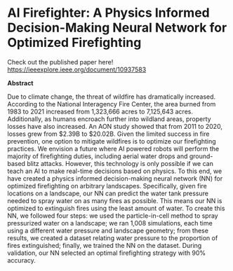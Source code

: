# AI Firefighter: A Physics Informed Decision-Making Neural Network for Optimized Firefighting

Check out the published paper here! 
https://ieeexplore.ieee.org/document/10937583

**Abstract**

Due to climate change, the threat of wildfire has dramatically increased. According to the National Interagency Fire Center, the area burned from 1983 to 2021 increased from 1,323,666 acres to 7,125,643 acres. Additionally, as humans encroach further into wildland areas, property losses have also increased. An AON study showed that from 2011 to 2020, losses grew from $2.39B to $20.02B. Given the limited success in fire prevention, one option to mitigate wildfires is to optimize our firefighting practices. We envision a future where AI powered robots will perform the majority of firefighting duties, including aerial water drops and ground-based blitz attacks. However, this technology is only possible if we can teach an AI to make real-time decisions based on physics. To this end, we have created a physics informed decision-making neural network (NN) for optimized firefighting on arbitrary landscapes. Specifically, given fire locations on a landscape, our NN can predict the water tank pressure needed to spray water on as many fires as possible. This means our NN is optimized to extinguish fires using the least amount of water. To create this NN, we followed four steps: we used the particle-in-cell method to spray pressurized water on a landscape; we ran 1,008 simulations, each time using a different water pressure and landscape geometry; from these results, we created a dataset relating water pressure to the proportion of fires extinguished; finally, we trained the NN on the dataset. During validation, our NN selected an optimal firefighting strategy with 90% accuracy.
